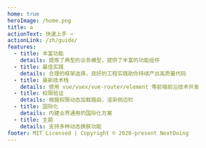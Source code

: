 ```yaml
---
home: true
heroImage: /home.png
title: a
actionText: 快速上手 →
actionLink: /zh/guide/
features:
  - title: 丰富功能
    details: 提炼了典型的业务模型，提供了丰富的功能组件
  - title: 最佳实践
    details: 合理的框架选择，良好的工程实践助你持续产出高质量代码
  - title: 最新技术栈
    details: 使用 vue/vuex/vue-router/element 等前端前沿技术开发
  - title: 权限验证
    details: 根据权限动态加载路由，渲染侧边栏
  - title: 国际化
    details: 内建业界通用的国际化方案
  - title: 主题
    details: 支持多种动态换肤功能
footer: MIT Licensed | Copyright © 2020-present NextDoing
---
```

